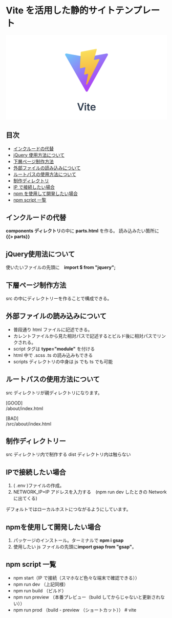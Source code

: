 # Vite を活用した静的サイトテンプレート

![viteロゴ](./src/images/vite.png)

## 目次

- [インクルードの代替](#include)
- [jQuery 使用方法について](#jquery)
- [下層ページ制作方法](#sub-page)
- [外部ファイルの読み込みについて](#other-file)
- [ルートパスの使用方法について](#root-path)
- [制作ディレクトリ](#src)
- [IP で接続したい場合](#ip)
- [npm を使用して開発したい場合](#npm)
- [npm script 一覧](#npm-script)

<h2 id="include">インクルードの代替</h2>

**components ディレクトリ**の中に **parts.html** を作る。
読み込みたい箇所に **{{> parts}}**

<h2 id="jquery">jQuery使用法について</h2>

使いたいファイルの先頭に　**import $ from "jquery";**

<h2 id="sub-page">下層ページ制作方法</h2>

src の中にディレクトリーを作ることで構成できる。

<h2 id="other-file">外部ファイルの読み込みについて</h2>

- 普段通り html ファイルに記述できる。
- カレントファイルから見た相対パスで記述するとビルド後に相対パスでリンクされる。
- script タグは **type="module"** を付ける
- html 中で .scss .ts の読み込みもできる
- scripts ディレクトリの中身は js でも ts でも可能

<h2 id="root-path">ルートパスの使用方法について</h2>

src ディレクトリが親ディレクトリになります。

[GOOD]<br>
/about/index.html

[BAD]<br>
/src/about/index.html

<h2 id="src">制作ディレクトリー</h2>

src ディレクトリ内で制作する
dist ディレクトリ内は触らない

<h2 id="ip">IPで接続したい場合</h2>

1. ( .env )ファイルの作成。
2. NETWORK_IP=IP アドレスを入力する　(npm run dev したときの Network に出てくる)

デフォルトではローカルホストにつながるようにしています。

<h2 id="npm">npmを使用して開発したい場合</h2>

1. パッケージのインストール。ターミナルで **npm i gsap**
2. 使用したい js ファイルの先頭に**import gsap from "gsap"**。

<h2 id="npm-script">npm script 一覧</h2>

- npm start（IP で接続（スマホなど色々な端末で確認できる））
- npm run dev （上記同様）
- npm run build （ビルド）
- npm run preview （本番プレビュー（build してからじゃないと更新されない））
- npm run prod （build - preview （ショートカット））
#   v i t e 
 
 